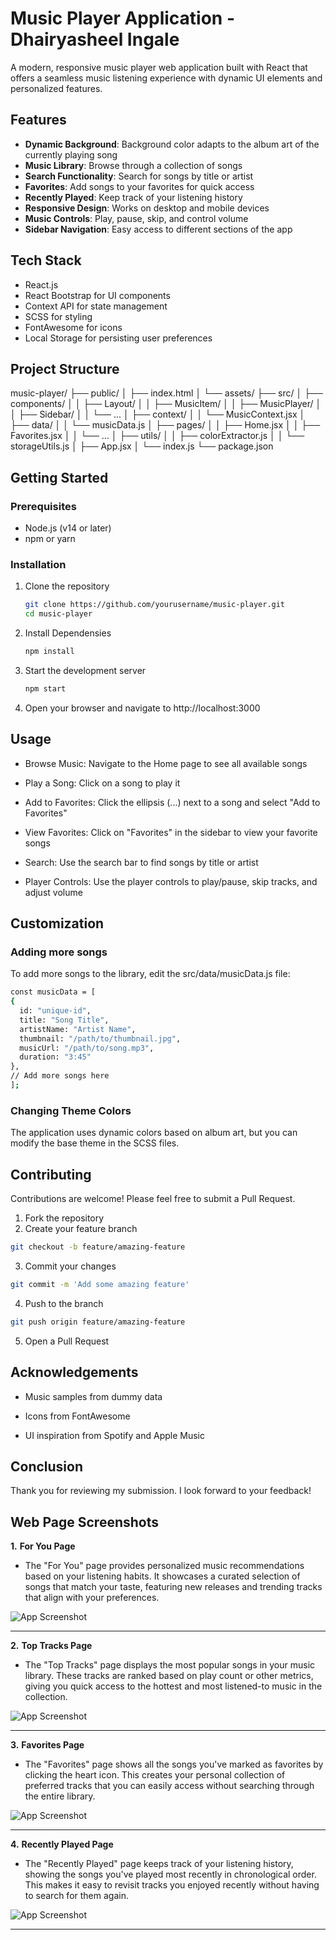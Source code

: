 # Music Player Application - Dhairyasheel Ingale

A modern, responsive music player web application built with React that offers a seamless music listening experience with dynamic UI elements and personalized features.

## Features

- **Dynamic Background**: Background color adapts to the album art of the currently playing song  
- **Music Library**: Browse through a collection of songs  
- **Search Functionality**: Search for songs by title or artist  
- **Favorites**: Add songs to your favorites for quick access  
- **Recently Played**: Keep track of your listening history  
- **Responsive Design**: Works on desktop and mobile devices  
- **Music Controls**: Play, pause, skip, and control volume  
- **Sidebar Navigation**: Easy access to different sections of the app  

## Tech Stack

- React.js  
- React Bootstrap for UI components  
- Context API for state management  
- SCSS for styling  
- FontAwesome for icons  
- Local Storage for persisting user preferences  

## Project Structure

music-player/
├── public/
│   ├── index.html
│   └── assets/
├── src/
│   ├── components/
│   │   ├── Layout/
│   │   ├── MusicItem/
│   │   ├── MusicPlayer/
│   │   ├── Sidebar/
│   │   └── ...
│   ├── context/
│   │   └── MusicContext.jsx
│   ├── data/
│   │   └── musicData.js
│   ├── pages/
│   │   ├── Home.jsx
│   │   ├── Favorites.jsx
│   │   └── ...
│   ├── utils/
│   │   ├── colorExtractor.js
│   │   └── storageUtils.js
│   ├── App.jsx
│   └── index.js
└── package.json


## Getting Started

### Prerequisites

- Node.js (v14 or later)  
- npm or yarn  

### Installation

1. Clone the repository  
   ```bash
   git clone https://github.com/yourusername/music-player.git
   cd music-player
2. Install Dependensies
   ```bash
   npm install
3. Start the development server
   ```bash
   npm start
4. Open your browser and navigate to http://localhost:3000

## Usage

  - Browse Music: Navigate to the Home page to see all available songs

  - Play a Song: Click on a song to play it

- Add to Favorites: Click the ellipsis (...) next to a song and select "Add to Favorites"

- View Favorites: Click on "Favorites" in the sidebar to view your favorite songs

- Search: Use the search bar to find songs by title or artist

- Player Controls: Use the player controls to play/pause, skip tracks, and adjust volume

## Customization
### Adding more songs
To add more songs to the library, edit the src/data/musicData.js file:
  ```bash
const musicData = [
  {
    id: "unique-id",
    title: "Song Title",
    artistName: "Artist Name",
    thumbnail: "/path/to/thumbnail.jpg",
    musicUrl: "/path/to/song.mp3",
    duration: "3:45"
  },
  // Add more songs here
];
```
### Changing Theme Colors
The application uses dynamic colors based on album art, but you can modify the base theme in the SCSS files.

## Contributing
Contributions are welcome! Please feel free to submit a Pull Request.
1. Fork the repository
2. Create your feature branch
```bash
git checkout -b feature/amazing-feature
```
3. Commit your changes
```bash
git commit -m 'Add some amazing feature'
```
4. Push to the branch
```bash
git push origin feature/amazing-feature
```
5. Open a Pull Request

## Acknowledgements
- Music samples from dummy data

- Icons from FontAwesome

- UI inspiration from Spotify and Apple Music

## Conclusion
Thank you for reviewing my submission. I look forward to your feedback!

## Web Page Screenshots
**1.**
 **For You Page**
   - The "For You" page provides personalized music recommendations based on your listening habits. It showcases a curated selection of songs that match your taste, featuring new releases and trending tracks that align with your preferences.
   
 ![App Screenshot](screenshots/for_you.png)

 ---

**2.** 
 **Top Tracks Page**
- The "Top Tracks" page displays the most popular songs in your music library. These tracks are ranked based on play count or other metrics, giving you quick access to the hottest and most listened-to music in the collection.

 
![App Screenshot](screenshots/top_tracks.png)

---

**3.** 
 **Favorites Page**
- The "Favorites" page shows all the songs you've marked as favorites by clicking the heart icon. This creates your personal collection of preferred tracks that you can easily access without searching through the entire library.

 
![App Screenshot](screenshots/favorites.png)

---

**4.** 
 **Recently Played Page**
- The "Recently Played" page keeps track of your listening history, showing the songs you've played most recently in chronological order. This makes it easy to revisit tracks you enjoyed recently without having to search for them again.

 
![App Screenshot](screenshots/recently_played.png)

---
